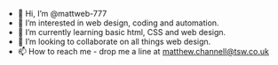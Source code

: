 - 👋 Hi, I’m @mattweb-777
- 👀 I’m interested in web design, coding and automation.
- 🌱 I’m currently learning basic html, CSS and web design.
- 💞️ I’m looking to collaborate on all things web design.
- 📫 How to reach me - drop me a line at matthew.channell@tsw.co.uk

<!---
mattweb-777/mattweb-777 is a ✨ special ✨ repository because its `README.md` (this file) appears on your GitHub profile.
You can click the Preview link to take a look at your changes.
--->
